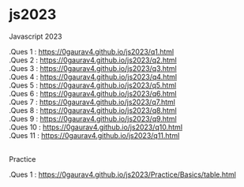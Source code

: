 # js2023
 Javascript 2023

.Ques 1   : https://0gaurav4.github.io/js2023/q1.html   <br>
.Ques 2   : https://0gaurav4.github.io/js2023/q2.html   <br>
.Ques 3   : https://0gaurav4.github.io/js2023/q3.html   <br>
.Ques 4   : https://0gaurav4.github.io/js2023/q4.html   <br>
.Ques 5   : https://0gaurav4.github.io/js2023/q5.html   <br>
.Ques 6   : https://0gaurav4.github.io/js2023/q6.html   <br>
.Ques 7   : https://0gaurav4.github.io/js2023/q7.html   <br>
.Ques 8   : https://0gaurav4.github.io/js2023/q8.html   <br>
.Ques 9   : https://0gaurav4.github.io/js2023/q9.html   <br>
.Ques 10   : https://0gaurav4.github.io/js2023/q10.html <br>
.Ques 11   : https://0gaurav4.github.io/js2023/q11.html <br>
<br>

Practice 

.Ques 1   : https://0gaurav4.github.io/js2023/Practice/Basics/table.html
